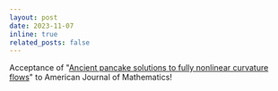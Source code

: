 ```yaml
---
layout: post
date: 2023-11-07
inline: true
related_posts: false
---
```


Acceptance of "[Ancient pancake solutions to fully nonlinear curvature flows](https://arxiv.org/abs/2303.09078)" to American Journal of Mathematics!
